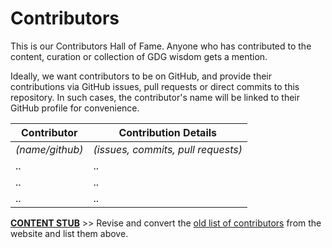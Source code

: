 # Contributors

This is our Contributors Hall of Fame. Anyone who has contributed to the content, curation or collection of GDG wisdom gets a mention.

Ideally, we want contributors to be on GitHub, and provide their contributions via GitHub issues, pull requests or direct commits to this repository. In such cases, the contributor's name will be linked to their GitHub profile for convenience.

| Contributor | Contribution Details |
| -- | -- |
| *(name/github)* | *(issues, commits, pull requests)*  |
| .. | .. |
| .. | .. |
| .. | .. |


[**CONTENT STUB**](https://github.com/gdg-wisdom/wisdom-2015/issues/6) >> Revise and convert the [old list of contributors](https://sites.google.com/site/gdgwisdom/home/contributors) from the website and list them above.

